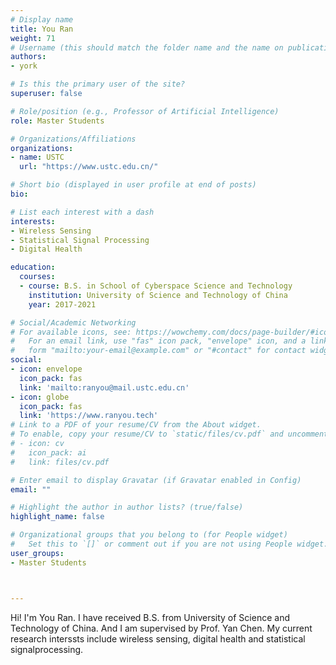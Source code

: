 ```yaml
---
# Display name
title: You Ran
weight: 71 
# Username (this should match the folder name and the name on publications)
authors:
- york

# Is this the primary user of the site?
superuser: false

# Role/position (e.g., Professor of Artificial Intelligence)
role: Master Students

# Organizations/Affiliations
organizations:
- name: USTC
  url: "https://www.ustc.edu.cn/"

# Short bio (displayed in user profile at end of posts)
bio: 

# List each interest with a dash
interests:
- Wireless Sensing
- Statistical Signal Processing
- Digital Health

education:
  courses:
  - course: B.S. in School of Cyberspace Science and Technology
    institution: University of Science and Technology of China
    year: 2017-2021

# Social/Academic Networking
# For available icons, see: https://wowchemy.com/docs/page-builder/#icons
#   For an email link, use "fas" icon pack, "envelope" icon, and a link in the
#   form "mailto:your-email@example.com" or "#contact" for contact widget.
social:
- icon: envelope
  icon_pack: fas
  link: 'mailto:ranyou@mail.ustc.edu.cn'
- icon: globe
  icon_pack: fas
  link: 'https://www.ranyou.tech'
# Link to a PDF of your resume/CV from the About widget.
# To enable, copy your resume/CV to `static/files/cv.pdf` and uncomment the lines below.
# - icon: cv
#   icon_pack: ai
#   link: files/cv.pdf

# Enter email to display Gravatar (if Gravatar enabled in Config)
email: ""

# Highlight the author in author lists? (true/false)
highlight_name: false

# Organizational groups that you belong to (for People widget)
#   Set this to `[]` or comment out if you are not using People widget.
user_groups:
- Master Students



---
```


Hi! I'm You Ran. I have received B.S. from University of Science and Technology of China. And I am supervised by Prof. Yan Chen. My current research interssts include wireless sensing, digital health and statistical signalprocessing.

